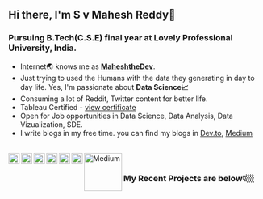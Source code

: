 
## Hi there, I'm S v Mahesh Reddy👋
### Pursuing B.Tech(C.S.E) final year at Lovely Professional University, India.
* Internet🌏 knows me as [**MaheshtheDev**](https://www.google.com/search?q=maheshthedev). 
* Just trying to used the Humans with the data they generating in day to day life. Yes, I'm passionate about **Data Science📈**
* Consuming a lot of Reddit, Twitter content for better life.
* Tableau Certified - [view certificate](https://verify.skilljar.com/c/ct5qhpm9fqyc)
* Open for Job opportunities in Data Science, Data Analysis, Data Vizualization, SDE.
* I write blogs in my free time. you can find my blogs in [Dev.to](https://dev.to/maheshthedev), [Medium](https://medium.com/@maheshthedev)

<br />
<a href="https://twitter.com/maheshthedev">
  <img align="left" alt="Mahesh Sv| Twitter" width="22px" src="https://cdn.jsdelivr.net/npm/simple-icons@v3/icons/twitter.svg" />
</a>
<a href="https://www.linkedin.com/in/maheshthedev/">
  <img align="left" alt="Linkedin" width="22px" src="https://cdn.jsdelivr.net/npm/simple-icons@v3/icons/linkedin.svg" />
</a>
<a href="https://t.me/maheshthedev">
  <img align="left" alt="Telegram" width="22px" src="https://cdn.jsdelivr.net/npm/simple-icons@v3/icons/telegram.svg" />
</a>
<a href="https://www.instagram.com/maheshthedev/">
  <img align="left" alt="Instagram" width="22px" src="https://cdn.jsdelivr.net/npm/simple-icons@v3/icons/instagram.svg" />
</a>
<a href="https://www.reddit.com/user/MaheshtheDev">
  <img align="left" alt=" Reddit" width="22px" src="https://cdn.jsdelivr.net/npm/simple-icons@v3/icons/reddit.svg" />
</a>
<a href="https://dev.to/maheshthedev">
  <img align="left" alt="Dev.to" src="https://d2fltix0v2e0sb.cloudfront.net/dev-badge.svg" alt="Mahesh Sv's DEV Profile" width="22">
</a> 
<a href="https://medium.com/@maheshthedev">
  <img align="left" alt="Medium" src="https://miro.medium.com/max/968/1*F6SrJR7_s95r6oCF3ugMZw.png" alt="Mahesh Sv's Medium Profile" width="75">
</a>
<br />

### My Recent Projects are below👇🏼
